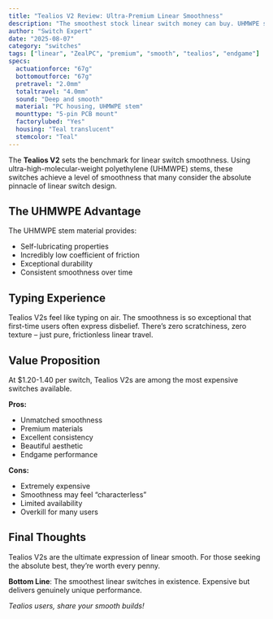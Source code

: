 ```yaml
---
title: "Tealios V2 Review: Ultra-Premium Linear Smoothness"
description: "The smoothest stock linear switch money can buy. UHMWPE stems create unparalleled smoothness that defines premium."
author: "Switch Expert"
date: "2025-08-07"
category: "switches"
tags: ["linear", "ZealPC", "premium", "smooth", "tealios", "endgame"]
specs:
  actuationforce: "67g"
  bottomoutforce: "67g"
  pretravel: "2.0mm"
  totaltravel: "4.0mm"
  sound: "Deep and smooth"
  material: "PC housing, UHMWPE stem"
  mounttype: "5-pin PCB mount"
  factorylubed: "Yes"
  housing: "Teal translucent"
  stemcolor: "Teal"
---
```


The **Tealios V2** sets the benchmark for linear switch smoothness. Using ultra-high-molecular-weight polyethylene (UHMWPE) stems, these switches achieve a level of smoothness that many consider the absolute pinnacle of linear switch design.

## The UHMWPE Advantage
The UHMWPE stem material provides:


- Self-lubricating properties
- Incredibly low coefficient of friction
- Exceptional durability
- Consistent smoothness over time

## Typing Experience
Tealios V2s feel like typing on air. The smoothness is so exceptional that first-time users often express disbelief. There’s zero scratchiness, zero texture – just pure, frictionless linear travel.

## Value Proposition
At $1.20-1.40 per switch, Tealios V2s are among the most expensive switches available.

**Pros:**


- Unmatched smoothness
- Premium materials
- Excellent consistency
- Beautiful aesthetic
- Endgame performance

**Cons:**


- Extremely expensive
- Smoothness may feel “characterless”
- Limited availability
- Overkill for many users

## Final Thoughts
Tealios V2s are the ultimate expression of linear smooth. For those seeking the absolute best, they’re worth every penny.

**Bottom Line**: The smoothest linear switches in existence. Expensive but delivers genuinely unique performance.


*Tealios users, share your smooth builds!*
